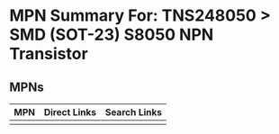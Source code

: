 



# MPN Summary For: TNS248050 > SMD (SOT-23) S8050 NPN Transistor

## MPNs
  

|MPN|Direct Links|Search Links|
| :--- | :--- | :--- |
||||
